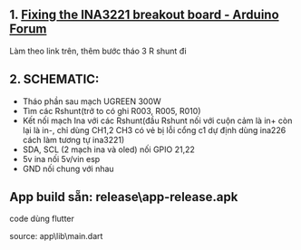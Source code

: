## **1. [Fixing the INA3221 breakout board - Arduino Forum](https://forum.arduino.cc/t/fixing-the-ina3221-breakout-board/526947)**
Làm theo link trên, thêm bước tháo 3 R shunt đi
## **2. SCHEMATIC:**
- Tháo phần sau mạch UGREEN 300W
- Tìm các Rshunt(trở to có ghi R003, R005, R010)
- Kết nối mạch Ina với các Rshunt(đầu Rshunt nối với cuộn cảm là in+ còn lại là in-, chỉ dùng CH1,2 CH3 có vẻ bị lỗi cổng c1 dự định dùng ina226 cách làm tương tự ina3221)
- SDA, SCL (2 mạch ina và oled) nối GPIO 21,22
- 5v ina nối 5v/vin esp
- GND nối chung với nhau

## **App build sẵn:** release\app-release.apk
code dùng flutter

source: app\lib\main.dart